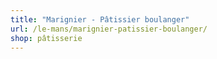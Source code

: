 ```yaml
---
title: "Marignier - Pâtissier boulanger"
url: /le-mans/marignier-patissier-boulanger/
shop: pâtisserie
---
```


